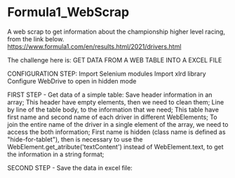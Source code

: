 # Formula1_WebScrap

A web scrap to get information about the championship higher level racing, from the link below.
https://www.formula1.com/en/results.html/2021/drivers.html

The challenge here is:
GET DATA FROM A WEB TABLE INTO A EXCEL FILE

CONFIGURATION STEP:
    Import Selenium modules
    Import xlrd library
    Configure WebDrive to open in hidden mode

FIRST STEP - Get data of a simple table:
    Save header information in an array;
        This header have empty elements, then we need to clean them;
    Line by line of the table body, to the information that we need;
        This table have first name and second name of each driver in different WebElements;
        To join the entire name of the driver in a single element of the array, we need to access the both information;
        First name is hidden (class name is defined as "hide-for-tablet"), then is necessary to use the WebElement.get_atribute('textContent') instead of WebElement.text, to get the information in a string format;

SECOND STEP - Save the data in excel file: